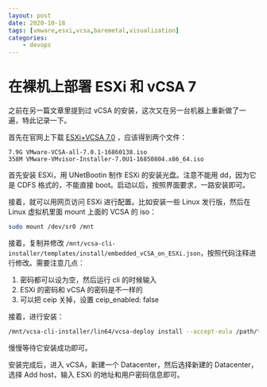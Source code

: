 ```yaml
---
layout: post
date: 2020-10-18
tags: [vmware,esxi,vcsa,baremetal,visualization]
categories:
    - devops
---
```


# 在裸机上部署 ESXi 和 vCSA 7

之前在另一篇文章里提到过 vCSA 的安装，这次又在另一台机器上重新做了一遍，特此记录一下。

首先在官网上下载 [ESXi+VCSA 7.0](https://my.vmware.com/group/vmware/evalcenter?p=vsphere-eval-7) ，应该得到两个文件：

```
7.9G VMware-VCSA-all-7.0.1-16860138.iso
358M VMware-VMvisor-Installer-7.0U1-16850804.x86_64.iso
```

首先安装 ESXi，用 UNetBootin 制作 ESXi 的安装光盘。注意不能用 dd，因为它是 CDFS 格式的，不能直接 boot。启动以后，按照界面要求，一路安装即可。

接着，就可以用网页访问 ESXi 进行配置。比如安装一些 Linux 发行版，然后在 Linux 虚拟机里面 mount 上面的 VCSA 的 iso：

```bash
sudo mount /dev/sr0 /mnt
```

接着，复制并修改 `/mnt/vcsa-cli-installer/templates/install/embedded_vCSA_on_ESXi.json`，按照代码注释进行修改。需要注意几点：

1. 密码都可以设为空，然后运行 cli 的时候输入
2. ESXi 的密码和 vCSA 的密码是不一样的
3. 可以把 ceip 关掉，设置 ceip_enabled: false

接着，进行安装：

```bash
/mnt/vcsa-cli-installer/lin64/vcsa-deploy install --accept-eula /path/to/customized.json -v
```

慢慢等待它安装成功即可。

安装完成后，进入 vCSA，新建一个 Datacenter，然后选择新建的 Datacenter，选择 Add host，输入 ESXi 的地址和用户密码信息即可。
